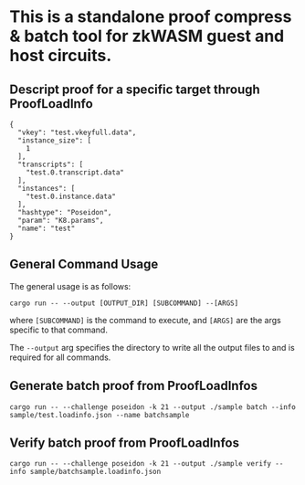 # This is a standalone proof compress & batch tool for zkWASM guest and host circuits.

## Descript proof for a specific target through ProofLoadInfo

```
{
  "vkey": "test.vkeyfull.data",
  "instance_size": [
    1
  ],
  "transcripts": [
    "test.0.transcript.data"
  ],
  "instances": [
    "test.0.instance.data"
  ],
  "hashtype": "Poseidon",
  "param": "K8.params",
  "name": "test"
}

```

## General Command Usage

The general usage is as follows:

```
cargo run -- --output [OUTPUT_DIR] [SUBCOMMAND] --[ARGS]
```

where `[SUBCOMMAND]` is the command to execute, and `[ARGS]` are the args specific to that command.

The `--output` arg specifies the directory to write all the output files to and is required for all commands.

## Generate batch proof from ProofLoadInfos

```
cargo run -- --challenge poseidon -k 21 --output ./sample batch --info sample/test.loadinfo.json --name batchsample
```

## Verify batch proof from ProofLoadInfos

```
cargo run -- --challenge poseidon -k 21 --output ./sample verify --info sample/batchsample.loadinfo.json
```
